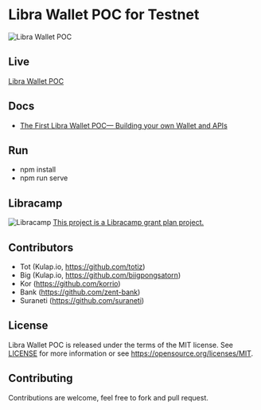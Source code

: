 # Libra Wallet POC for Testnet

![Libra Wallet POC](https://cdn-images-1.medium.com/max/2600/1*dSIjHHJVv9JbKwswRFXJwg.png)

Live
----

[Libra Wallet POC](https://dev.kulap.io/libra/)

Docs
----

- [The First Libra Wallet POC— Building your own Wallet and APIs](https://medium.com/kulapofficial/the-first-libra-wallet-poc-building-your-own-wallet-and-apis-3cb578c0bd52?postPublishedType=repub)


Run
---

- npm install
- npm run serve

Libracamp
---------
![Libracamp](https://static.wixstatic.com/media/8caecf_8aebe5dd6d3e480cb054ade9d1b37502~mv2.png/v1/fill/w_60,h_60,al_c,lg_1,q_80/libracamp_mini_2x.png)
[This project is a Libracamp grant plan project.](https://www.libracamp.com/)


Contributors
------------

- Tot (Kulap.io, https://github.com/totiz)
- Big (Kulap.io, https://github.com/biigpongsatorn)
- Kor (https://github.com/korrio)
- Bank (https://github.com/zent-bank)
- Suraneti (https://github.com/suraneti)

License
-------

Libra Wallet POC is released under the terms of the MIT license. See [LICENSE](LICENSE) for more
information or see https://opensource.org/licenses/MIT.

Contributing
------------

Contributions are welcome, feel free to fork and pull request.
